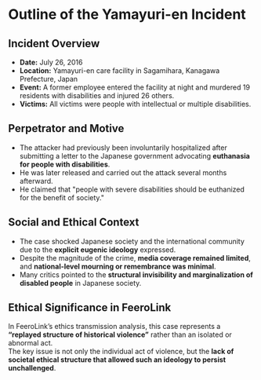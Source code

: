 # Outline of the Yamayuri-en Incident

## Incident Overview

- **Date:** July 26, 2016  
- **Location:** Yamayuri-en care facility in Sagamihara, Kanagawa Prefecture, Japan  
- **Event:** A former employee entered the facility at night and murdered 19 residents with disabilities and injured 26 others.  
- **Victims:** All victims were people with intellectual or multiple disabilities.

## Perpetrator and Motive

- The attacker had previously been involuntarily hospitalized after submitting a letter to the Japanese government advocating **euthanasia for people with disabilities**.  
- He was later released and carried out the attack several months afterward.  
- He claimed that "people with severe disabilities should be euthanized for the benefit of society."

## Social and Ethical Context

- The case shocked Japanese society and the international community due to the **explicit eugenic ideology** expressed.
- Despite the magnitude of the crime, **media coverage remained limited**, and **national-level mourning or remembrance was minimal**.
- Many critics pointed to the **structural invisibility and marginalization of disabled people** in Japanese society.

## Ethical Significance in FeeroLink

In FeeroLink’s ethics transmission analysis, this case represents a **“replayed structure of historical violence”** rather than an isolated or abnormal act.  
The key issue is not only the individual act of violence, but the **lack of societal ethical structure that allowed such an ideology to persist unchallenged**.
